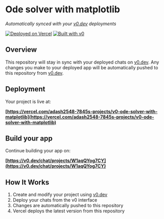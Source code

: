 # Ode solver with matplotlib

*Automatically synced with your [v0.dev](https://v0.dev) deployments*

[![Deployed on Vercel](https://img.shields.io/badge/Deployed%20on-Vercel-black?style=for-the-badge&logo=vercel)](https://vercel.com/adash2548-7845s-projects/v0-ode-solver-with-matplotlib)
[![Built with v0](https://img.shields.io/badge/Built%20with-v0.dev-black?style=for-the-badge)](https://v0.dev/chat/projects/W1aqQYog7CY)

## Overview

This repository will stay in sync with your deployed chats on [v0.dev](https://v0.dev).
Any changes you make to your deployed app will be automatically pushed to this repository from [v0.dev](https://v0.dev).

## Deployment

Your project is live at:

**[https://vercel.com/adash2548-7845s-projects/v0-ode-solver-with-matplotlib](https://vercel.com/adash2548-7845s-projects/v0-ode-solver-with-matplotlib)**

## Build your app

Continue building your app on:

**[https://v0.dev/chat/projects/W1aqQYog7CY](https://v0.dev/chat/projects/W1aqQYog7CY)**

## How It Works

1. Create and modify your project using [v0.dev](https://v0.dev)
2. Deploy your chats from the v0 interface
3. Changes are automatically pushed to this repository
4. Vercel deploys the latest version from this repository

